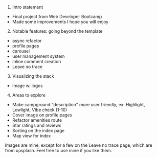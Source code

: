 1. Intro statement
  - Final project from Web Developer Bootcamp
  - Made some improvements I hope you will enjoy

2. Notable features: going beyond the template
  - async refactor
  - profile pages
  - carousel
  - user management system
  - inline comment creation
  - Leave no trace

3. Visualizing the stack
  - image w. logos

4. Areas to explore
  - Make campground "description" more user friendly, ex: Highlight, Lowlight, Vibe check (1-10)
  - Cover image on profile pages
  - Refactor amenities route
  - Star ratings and reviews
  - Sorting on the index page
  - Map view for index

Images are mine, except for a few on the Leave no trace page, which are from upsplash. Feel free to use mine if you like them. 
